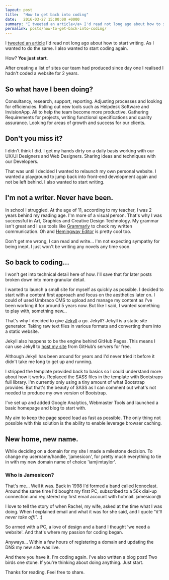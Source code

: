 ```yaml
---
layout: post
title:  "How to get back into coding"
date:   2016-03-27 15:00:00 +0000
summary: "I tweeted an article</a> I'd read not long ago about how to start writing. As I wanted to do the same. I also wanted to start coding again."
permalink: posts/how-to-get-back-into-coding/
---
```


I <a href="https://twitter.com/iamjimtaylor/status/713132834052055041" target="_blank">tweeted an article</a> I'd read not long ago about how to start writing. As I wanted to do the same. I also wanted to start coding again.

How? <b>You just start</b>.

After creating a list of sites our team had produced since day one I realised I hadn't coded a website for 2 years. 

## So what have I been doing? 

Consultancy, research, support, reporting. Adjusting processes and looking for efficiencies. Rolling out new tools such as Helpdesk Software and InvisionApp.  All to help the team become more productive. Gathering Requirements for projects, writing functional specifications and quality assurance. Looking for areas of growth and success for our clients.

## Don't you miss it? 

I didn't think I did. I get my hands dirty on a daily basis working with our UX/UI Designers and Web Designers. Sharing ideas and techniques with our Developers.

That was until I decided I wanted to relaunch my own personal website. I wanted a playground to jump back into front-end development again and not be left behind. I also wanted to start writing. 

## I'm not a writer. Never have been. 

In school I struggled. At the age of 11, according to my teacher, I was 2 years behind my reading age. I'm more of a visual person. That's why I was successful in Art, Graphics and Creative Design Technology. My grammar isn't great and I use tools like <a href="https://www.grammarly.com/" target="_blank">Grammarly</a> to check my written communication. Oh and <a href="http://www.hemingwayapp.com" target="_blank">Hemingway Editor</a> is pretty cool too. 

Don't get me wrong, I can read and write... I'm not expecting sympathy for being inept. I just won't be writing any novels any time soon.

## So back to coding... 

I won't get into technical detail here of how. I'll save that for later posts broken down into more granular detail. 

I wanted to launch a small site for myself as quickly as possible. I decided to start with a content first approach and focus on the aesthetics later on. I could of used Umbraco CMS to upload and manage my content as I've been working it for around 5 years now. But like I said, I wanted something to play with, something new...

That's why I decided to give <a href="http://jekyllrb.com/" target="_blank">Jekyll</a> a go. 
Jekyll? Jekyll is a static site generator. Taking raw text files in various formats and converting them into a static website. 

Jekyll also happens to be the engine behind GitHub Pages. This means I can use Jekyll to <a href="https://github.com/iamjimtaylor/iamjimtaylor" target="_blank">host my site</a> from GitHub’s servers for free. 

Although Jekyll has been around for years and I'd never tried it before it didn't take me long to get up and running. 

I stripped the template provided back to basics so I could understand more about how it works. Replaced the SASS files in the template with Bootstraps full library. I'm currently only using a tiny amount of what Bootstrap provides. But that's the beauty of SASS as I can comment out what's not needed to produce my own version of Bootstrap. 

I've set up and added Google Analytics, Webmaster Tools and launched a basic homepage and blog to start with. 

My aim to keep the page speed load as fast as possible. The only thing not possible with this solution is the ability to enable leverage browser caching.

## New home, new name.

While deciding on a domain for my site I made a milestone decision. To change my username/handle, 'jamesicon', for pretty much everything to tie in with my new domain name of choice 'iamjimtaylor'. 

### Who is Jamesicon?
That's me... Well it was. Back in 1998 I'd formed a band called Iconoclast. Around the same time I'd bought my first PC, subscribed to a 56k dial-up connection and registered my first email account with hotmail. jamesicon@

I love to tell the story of when Rachel, my wife, asked at the time what I was doing. When I explained email and what it was for she said, and I quote "<i>it'll never take off!</i>". :)

So armed with a PC, a love of design and a band I thought 'we need a website'. And that's where my passion for coding began. 

Anyways... Within a few hours of registering a domain and updating the DNS my new site was live. 

And there you have it. I'm coding again. 
I've also written a blog post! Two birds one stone. If you're thinking about doing anything. Just start. 

Thanks for reading. Feel free to share. 
